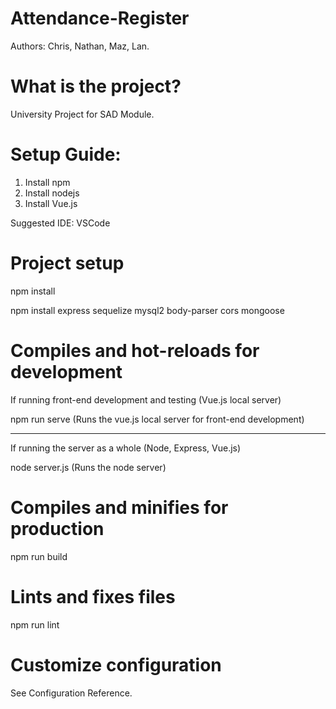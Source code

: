 # Attendance-Register
Authors: Chris, Nathan, Maz, Lan.

# What is the project?
University Project for SAD Module.

# Setup Guide:

1. Install npm
2. Install nodejs
3. Install Vue.js

Suggested IDE: VSCode

# Project setup

npm install

npm install 
express
sequelize
mysql2
body-parser
cors
mongoose

# Compiles and hot-reloads for development

If running front-end development and testing (Vue.js local server)

npm run serve (Runs the vue.js local server for front-end development)

---------------------------------------------------------------------------

If running the server as a whole (Node, Express, Vue.js)

node server.js (Runs the node server)

# Compiles and minifies for production

npm run build

# Lints and fixes files

npm run lint

# Customize configuration

See Configuration Reference.
